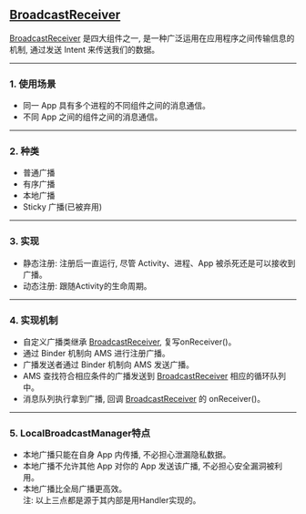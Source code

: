 ## [BroadcastReceiver]
[BroadcastReceiver] 是四大组件之一, 是一种广泛运用在应用程序之间传输信息的机制, 通过发送 Intent 来传送我们的数据。

---

### 1. 使用场景
* 同一 App 具有多个进程的不同组件之间的消息通信。
* 不同 App 之间的组件之间的消息通信。

---

### 2. 种类
* 普通广播
* 有序广播
* 本地广播
* Sticky 广播(已被弃用)

---

### 3. 实现
* 静态注册: 注册后一直运行, 尽管 Activity、进程、App 被杀死还是可以接收到广播。
* 动态注册: 跟随Activity的生命周期。

---

### 4. 实现机制
* 自定义广播类继承 [BroadcastReceiver], 复写onReceiver()。
* 通过 Binder 机制向 AMS 进行注册广播。
* 广播发送者通过 Binder 机制向 AMS 发送广播。
* AMS 查找符合相应条件的广播发送到 [BroadcastReceiver] 相应的循环队列中。
* 消息队列执行拿到广播, 回调 [BroadcastReceiver] 的 onReceiver()。

---

### 5. LocalBroadcastManager特点
* 本地广播只能在自身 App 内传播, 不必担心泄漏隐私数据。
* 本地广播不允许其他 App 对你的 App 发送该广播, 不必担心安全漏洞被利用。
* 本地广播比全局广播更高效。 <br />
注: 以上三点都是源于其内部是用Handler实现的。


[BroadcastReceiver]:https://github.com/yangsanning/BroadcastReceiverDemo
